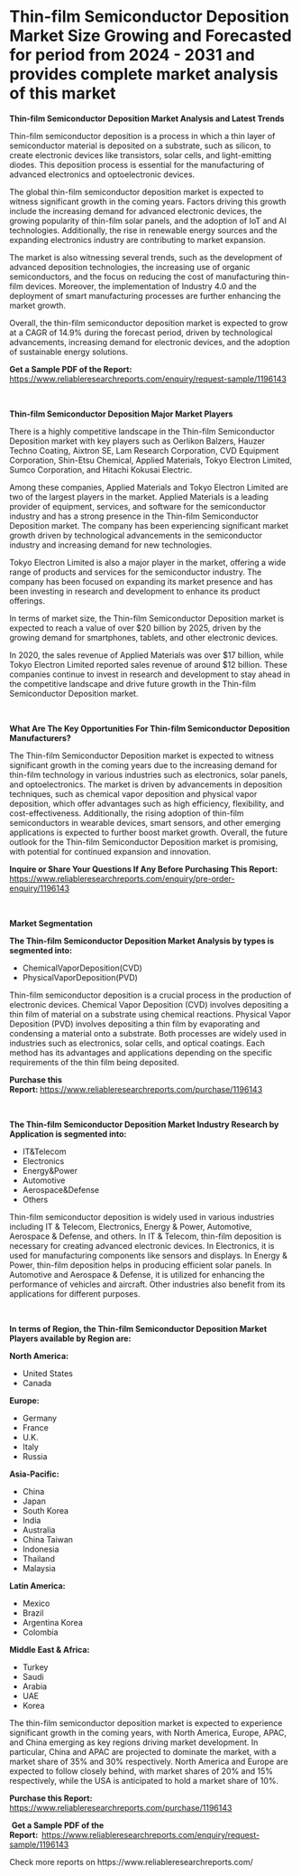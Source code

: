 <p><h1>Thin-film Semiconductor Deposition Market Size Growing and Forecasted for period from 2024 - 2031 and provides complete market analysis of this market</h1></p><p><strong>Thin-film Semiconductor Deposition Market Analysis and Latest Trends</strong></p>
<p><p>Thin-film semiconductor deposition is a process in which a thin layer of semiconductor material is deposited on a substrate, such as silicon, to create electronic devices like transistors, solar cells, and light-emitting diodes. This deposition process is essential for the manufacturing of advanced electronics and optoelectronic devices.</p><p>The global thin-film semiconductor deposition market is expected to witness significant growth in the coming years. Factors driving this growth include the increasing demand for advanced electronic devices, the growing popularity of thin-film solar panels, and the adoption of IoT and AI technologies. Additionally, the rise in renewable energy sources and the expanding electronics industry are contributing to market expansion.</p><p>The market is also witnessing several trends, such as the development of advanced deposition technologies, the increasing use of organic semiconductors, and the focus on reducing the cost of manufacturing thin-film devices. Moreover, the implementation of Industry 4.0 and the deployment of smart manufacturing processes are further enhancing the market growth.</p><p>Overall, the thin-film semiconductor deposition market is expected to grow at a CAGR of 14.9% during the forecast period, driven by technological advancements, increasing demand for electronic devices, and the adoption of sustainable energy solutions.</p></p>
<p><strong>Get a Sample PDF of the Report:&nbsp;</strong> <a href="https://www.reliableresearchreports.com/enquiry/request-sample/1196143">https://www.reliableresearchreports.com/enquiry/request-sample/1196143</a></p>
<p>&nbsp;</p>
<p><strong>Thin-film Semiconductor Deposition Major Market Players</strong></p>
<p><p>There is a highly competitive landscape in the Thin-film Semiconductor Deposition market with key players such as Oerlikon Balzers, Hauzer Techno Coating, Aixtron SE, Lam Research Corporation, CVD Equipment Corporation, Shin-Etsu Chemical, Applied Materials, Tokyo Electron Limited, Sumco Corporation, and Hitachi Kokusai Electric.</p><p>Among these companies, Applied Materials and Tokyo Electron Limited are two of the largest players in the market. Applied Materials is a leading provider of equipment, services, and software for the semiconductor industry and has a strong presence in the Thin-film Semiconductor Deposition market. The company has been experiencing significant market growth driven by technological advancements in the semiconductor industry and increasing demand for new technologies.</p><p>Tokyo Electron Limited is also a major player in the market, offering a wide range of products and services for the semiconductor industry. The company has been focused on expanding its market presence and has been investing in research and development to enhance its product offerings.</p><p>In terms of market size, the Thin-film Semiconductor Deposition market is expected to reach a value of over $20 billion by 2025, driven by the growing demand for smartphones, tablets, and other electronic devices.</p><p>In 2020, the sales revenue of Applied Materials was over $17 billion, while Tokyo Electron Limited reported sales revenue of around $12 billion. These companies continue to invest in research and development to stay ahead in the competitive landscape and drive future growth in the Thin-film Semiconductor Deposition market.</p></p>
<p>&nbsp;</p>
<p><strong>What Are The Key Opportunities For Thin-film Semiconductor Deposition Manufacturers?</strong></p>
<p><p>The Thin-film Semiconductor Deposition market is expected to witness significant growth in the coming years due to the increasing demand for thin-film technology in various industries such as electronics, solar panels, and optoelectronics. The market is driven by advancements in deposition techniques, such as chemical vapor deposition and physical vapor deposition, which offer advantages such as high efficiency, flexibility, and cost-effectiveness. Additionally, the rising adoption of thin-film semiconductors in wearable devices, smart sensors, and other emerging applications is expected to further boost market growth. Overall, the future outlook for the Thin-film Semiconductor Deposition market is promising, with potential for continued expansion and innovation.</p></p>
<p><strong>Inquire or Share Your Questions If Any Before Purchasing This Report:</strong> <a href="https://www.reliableresearchreports.com/enquiry/pre-order-enquiry/1196143">https://www.reliableresearchreports.com/enquiry/pre-order-enquiry/1196143</a></p>
<p>&nbsp;</p>
<p><strong>Market Segmentation</strong></p>
<p><strong>The Thin-film Semiconductor Deposition Market Analysis by types is segmented into:</strong></p>
<p><ul><li>ChemicalVaporDeposition(CVD)</li><li>PhysicalVaporDeposition(PVD)</li></ul></p>
<p><p>Thin-film semiconductor deposition is a crucial process in the production of electronic devices. Chemical Vapor Deposition (CVD) involves depositing a thin film of material on a substrate using chemical reactions. Physical Vapor Deposition (PVD) involves depositing a thin film by evaporating and condensing a material onto a substrate. Both processes are widely used in industries such as electronics, solar cells, and optical coatings. Each method has its advantages and applications depending on the specific requirements of the thin film being deposited.</p></p>
<p><strong>Purchase this Report:&nbsp;</strong><a href="https://www.reliableresearchreports.com/purchase/1196143">https://www.reliableresearchreports.com/purchase/1196143</a></p>
<p>&nbsp;</p>
<p><strong>The Thin-film Semiconductor Deposition Market Industry Research by Application is segmented into:</strong></p>
<p><ul><li>IT&Telecom</li><li>Electronics</li><li>Energy&Power</li><li>Automotive</li><li>Aerospace&Defense</li><li>Others</li></ul></p>
<p><p>Thin-film semiconductor deposition is widely used in various industries including IT & Telecom, Electronics, Energy & Power, Automotive, Aerospace & Defense, and others. In IT & Telecom, thin-film deposition is necessary for creating advanced electronic devices. In Electronics, it is used for manufacturing components like sensors and displays. In Energy & Power, thin-film deposition helps in producing efficient solar panels. In Automotive and Aerospace & Defense, it is utilized for enhancing the performance of vehicles and aircraft. Other industries also benefit from its applications for different purposes.</p></p>
<p>&nbsp;</p>
<p><strong>In terms of Region, the Thin-film Semiconductor Deposition Market Players available by Region are:</strong></p>
<p>
    <p> <strong> North America: </strong>
        <ul>
            <li>United States</li>
            <li>Canada</li>
        </ul>
        </p> 
    <p> <strong> Europe: </strong>
        <ul>
            <li>Germany</li>
            <li>France</li>
            <li>U.K.</li>
            <li>Italy</li>
            <li>Russia</li>
        </ul>
        </p> 
    <p> <strong> Asia-Pacific: </strong>
        <ul>
            <li>China</li>
            <li>Japan</li>
            <li>South Korea</li>
            <li>India</li>
            <li>Australia</li>
            <li>China Taiwan</li>
            <li>Indonesia</li>
            <li>Thailand</li>
            <li>Malaysia</li>
        </ul>
        </p> 
    <p> <strong> Latin America: </strong>
        <ul>
            <li>Mexico</li>
            <li>Brazil</li>
            <li>Argentina Korea</li>
            <li>Colombia</li>
        </ul>
        </p> 
    <p> <strong> Middle East & Africa: </strong>
        <ul>
            <li>Turkey</li>
            <li>Saudi</li>
            <li>Arabia</li>
            <li>UAE</li>
            <li>Korea</li>
        </ul>
    </p>
    </p>
<p><p>The thin-film semiconductor deposition market is expected to experience significant growth in the coming years, with North America, Europe, APAC, and China emerging as key regions driving market development. In particular, China and APAC are projected to dominate the market, with a market share of 35% and 30% respectively. North America and Europe are expected to follow closely behind, with market shares of 20% and 15% respectively, while the USA is anticipated to hold a market share of 10%.</p></p>
<p><strong>Purchase this Report: </strong><a href="https://www.reliableresearchreports.com/purchase/1196143">https://www.reliableresearchreports.com/purchase/1196143</a></p>
<p>&nbsp;<strong>Get a Sample PDF of the Report:&nbsp;&nbsp;</strong><a href="https://www.reliableresearchreports.com/enquiry/request-sample/1196143">https://www.reliableresearchreports.com/enquiry/request-sample/1196143</a></p>
<p><strong></strong></p>
<p>Check more reports on https://www.reliableresearchreports.com/</p>